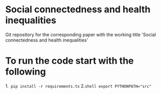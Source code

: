 # Social connectedness and health inequalities
Git repository for the corresponding paper with the working title 'Social connectedness and health inequalities'

# To run the code start with the following
1.``` pip install -r requirements.tx```
2.``` shell export PYTHONPATH="src" ```